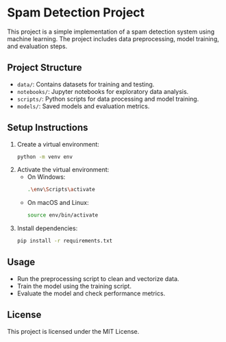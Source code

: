 # Spam Detection Project

This project is a simple implementation of a spam detection system using machine learning. The project includes data preprocessing, model training, and evaluation steps.

## Project Structure
- `data/`: Contains datasets for training and testing.
- `notebooks/`: Jupyter notebooks for exploratory data analysis.
- `scripts/`: Python scripts for data processing and model training.
- `models/`: Saved models and evaluation metrics.

## Setup Instructions
1. Create a virtual environment:
   ```bash
   python -m venv env
   ```
2. Activate the virtual environment:
   - On Windows:
     ```bash
     .\env\Scripts\activate
     ```
   - On macOS and Linux:
     ```bash
     source env/bin/activate
     ```
3. Install dependencies:
   ```bash
   pip install -r requirements.txt
   ```

## Usage
- Run the preprocessing script to clean and vectorize data.
- Train the model using the training script.
- Evaluate the model and check performance metrics.

## License
This project is licensed under the MIT License.
